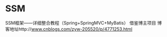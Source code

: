 # SSM
 SSM框架——详细整合教程（Spring+SpringMVC+MyBatis）
 借鉴博主项目
 博客地址http://www.cnblogs.com/zyw-205520/p/4771253.html
